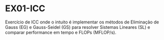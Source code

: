 # EX01-ICC
Exercício de ICC onde o intuito é implementar  os  métodos de Eliminação  de Gauss (EG)  e Gauss-Seidel (GS) para resolver Sistemas Lineares (SL) e comparar performance em tempo e FLOPs (MFLOP/s).
